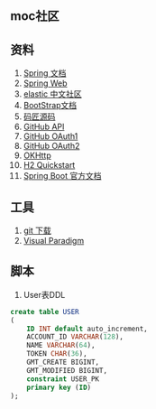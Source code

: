 ## moc社区

## 资料
1. [Spring 文档](https://spring.io/guides)
2. [Spring Web](https://spring.io/guides/gs/serving-web-content)
3. [elastic 中文社区](https://elasticsearch.cn/explore)
4. [BootStrap文档](https://v3.bootcss.com/getting-started)
5. [码匠源码](https://github.com/codedrinker/community)
6. [GitHub API](https://developer.github.com)
7. [GitHub OAuth1](https://developer.github.com/apps/building-oauth-apps/creating-an-oauth-app)
8. [GitHub OAuth2](https://developer.github.com/apps/building-oauth-apps/authorizing-oauth-apps)
9. [OKHttp](https://square.github.io/okhttp)
10. [H2 Quickstart](http://www.h2database.com/html/quickstart.html)
11. [Spring Boot 官方文档](https://docs.spring.io/spring-boot/docs/2.1.6.RELEASE/reference/htmlsingle/)

## 工具
1. [git 下载](https://git-scm.com/downloads)
2. [Visual Paradigm](https://www.visual-paradigm.com/)

## 脚本
1. User表DDL
```sql
create table USER
(
	ID INT default auto_increment,
	ACCOUNT_ID VARCHAR(128),
	NAME VARCHAR(64),
	TOKEN CHAR(36),
	GMT_CREATE BIGINT,
	GMT_MODIFIED BIGINT,
	constraint USER_PK
	primary key (ID)
);
```

